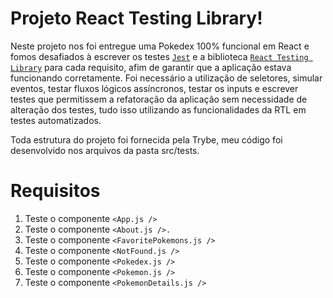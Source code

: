 # Projeto React Testing Library!

Neste projeto nos foi entregue uma Pokedex 100% funcional em React e fomos desafiados à escrever os testes [`Jest`](https://jestjs.io/) e a biblioteca [`React Testing Library`](https://testing-library.com/) para cada requisito, afim de garantir que a aplicação estava funcionando corretamente. Foi necessário a utilização de seletores, simular eventos, testar fluxos lógicos assíncronos, testar os inputs e escrever testes que permitissem a refatoração da aplicação sem necessidade de alteração dos testes, tudo isso utilizando as funcionalidades da RTL em testes automatizados.


Toda estrutura do projeto foi fornecida pela Trybe, meu código foi desenvolvido nos arquivos da pasta src/tests.

# Requisitos
1. Teste o componente `<App.js />`
2. Teste o componente `<About.js />.`
3. Teste o componente `<FavoritePokemons.js />`
4. Teste o componente `<NotFound.js />`
5. Teste o componente `<Pokedex.js />`
6. Teste o componente `<Pokemon.js />`
7. Teste o componente `<PokemonDetails.js />`
